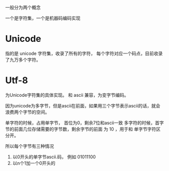 一般分为两个概念

一个是字符集，一个是机器码编码实现

# Unicode
指的是 unicode 字符集，收录了所有的字符， 每个字符对应一个码点，目前收录了九万多个字符。

# Utf-8
为Unicode字符集的具体实现。  和 ascii 兼容，为变字节编码。

因为unicode为多字节，但是ascii在前面，如果用三个字节表示ascii的话，就会浪费两个字节的空间。

单字符的时候，占用单字节， 首位为0，剩余7位和ascii一致
多字符的时候，首字节的前面几位存储需要的字节数，剩余字节的前面 为 10 ，用于和 单字节字符区分开。

所以每个字节有三种情况
1. 以0开头的单字节ascii.码， 例如 01011100
2. 以n个1加一个0开头的 